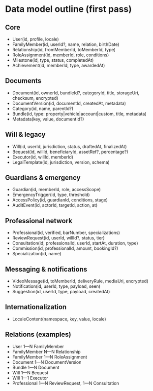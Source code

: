 # Data model outline (first pass)

## Core

- User(id, profile, locale)
- FamilyMember(id, userId?, name, relation, birthDate)
- Relationship(id, fromMemberId, toMemberId, type)
- RoleAssignment(id, memberId, role, conditions)
- Milestone(id, type, status, completedAt)
- Achievement(id, memberId, type, awardedAt)

## Documents

- Document(id, ownerId, bundleId?, categoryId, title, storageUri, checksum, encrypted)
- DocumentVersion(id, documentId, createdAt, metadata)
- Category(id, name, parentId?)
- Bundle(id, type: property|vehicle|account|custom, title, metadata)
- Metadata(key, value, documentId?)

## Will & legacy

- Will(id, userId, jurisdiction, status, draftedAt, finalizedAt)
- Bequest(id, willId, beneficiaryId, assetRef?, percentage?)
- Executor(id, willId, memberId)
- LegalTemplate(id, jurisdiction, version, schema)

## Guardians & emergency

- Guardian(id, memberId, role, accessScope)
- EmergencyTrigger(id, type, threshold)
- AccessPolicy(id, guardianId, conditions, stage)
- AuditEvent(id, actorId, targetId, action, at)

## Professional network

- Professional(id, verified, barNumber, specializations)
- ReviewRequest(id, userId, willId?, status, tier)
- Consultation(id, professionalId, userId, startAt, duration, type)
- Commission(id, professionalId, amount, bookingId?)
- Specialization(id, name)

## Messaging & notifications

- VideoMessage(id, toMemberId, deliveryRule, mediaUri, encrypted)
- Notification(id, userId, type, payload, seen)
- Suggestion(id, userId, type, payload, createdAt)

## Internationalization

- LocaleContent(namespace, key, value, locale)

## Relations (examples)

- User 1—N FamilyMember
- FamilyMember N—N Relationship
- FamilyMember 1—N RoleAssignment
- Document 1—N DocumentVersion
- Bundle 1—N Document
- Will 1—N Bequest
- Will 1—1 Executor
- Professional 1—N ReviewRequest, 1—N Consultation
